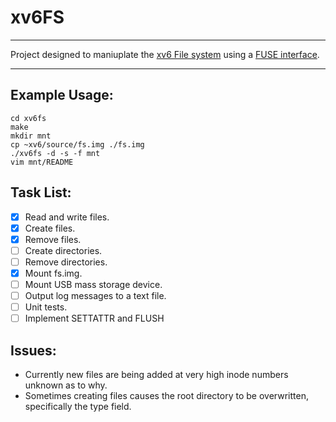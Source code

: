 # xv6FS
***
Project designed to maniuplate the [xv6 File system](http://pekopeko11.sakura.ne.jp/unix_v6/xv6-book/en/File_system.html) using a [FUSE interface](https://en.wikipedia.org/wiki/Filesystem_in_Userspace).
***
## Example Usage:
```
cd xv6fs
make
mkdir mnt
cp ~xv6/source/fs.img ./fs.img
./xv6fs -d -s -f mnt
vim mnt/README
```

## Task List:
- [x] Read and write files.
- [x] Create files.
- [x] Remove files.
- [ ] Create directories.
- [ ] Remove directories.
- [x] Mount fs.img.
- [ ] Mount USB mass storage device.
- [ ] Output log messages to a text file.
- [ ] Unit tests.
- [ ] Implement SETTATTR and FLUSH 

## Issues:
* Currently new files are being added at very high inode numbers unknown as to why.
* Sometimes creating files causes the root directory to be overwritten, specifically the type field.

